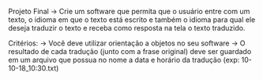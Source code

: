 Projeto Final
-> Crie um software que permita que o usuário entre com um texto, o idioma em que o texto está escrito e também o idioma para qual ele deseja traduzir o texto e receba como resposta na tela o texto traduzido.

Critérios:
-> Você deve utilizar orientação a objetos no seu software
-> O resultado de cada tradução (junto com a frase original) deve ser guardado em um arquivo que possua no nome a data e horário da tradução (exp: 10-10-18_10:30.txt)